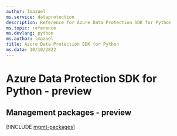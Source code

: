 ```yaml
---
author: lmazuel
ms.service: dataprotection
description: Reference for Azure Data Protection SDK for Python
ms.topic: reference
ms.devlang: python
ms.author: lmazuel
title: Azure Data Protection SDK for Python
ms.data: 10/10/2022
---
```

# Azure Data Protection SDK for Python - preview

## Management packages - preview
[!INCLUDE [mgmt-packages](data-protection-mgmt-index.md)]
